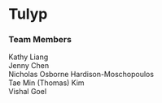 # Tulyp 

### Team Members    
Kathy Liang	  
Jenny Chen    
Nicholas Osborne Hardison-Moschopoulos    
Tae Min (Thomas) Kim    
Vishal Goel						

